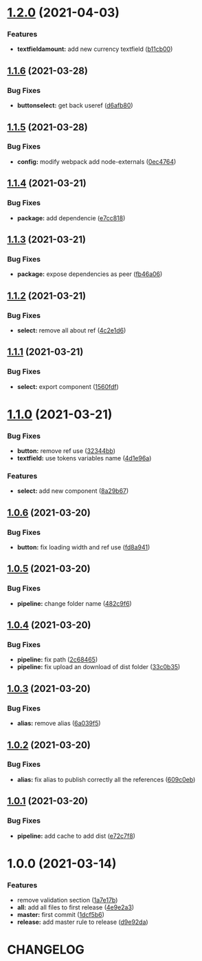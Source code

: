 # [1.2.0](https://github.com/angelicapabonp/react-basic-components/compare/v1.1.6...v1.2.0) (2021-04-03)


### Features

* **textfieldamount:** add new currency textfield ([b11cb00](https://github.com/angelicapabonp/react-basic-components/commit/b11cb00e73d8475337f376a91f619d8368f5a659))

## [1.1.6](https://github.com/angelicapabonp/react-basic-components/compare/v1.1.5...v1.1.6) (2021-03-28)


### Bug Fixes

* **buttonselect:** get back useref ([d6afb80](https://github.com/angelicapabonp/react-basic-components/commit/d6afb8056cb95b2ad9beb951b1ae71e66ea65496))

## [1.1.5](https://github.com/angelicapabonp/react-basic-components/compare/v1.1.4...v1.1.5) (2021-03-28)


### Bug Fixes

* **config:** modify webpack add node-externals ([0ec4764](https://github.com/angelicapabonp/react-basic-components/commit/0ec476417d9137c41046804fea9e6fa114f8ac56))

## [1.1.4](https://github.com/angelicapabonp/react-basic-components/compare/v1.1.3...v1.1.4) (2021-03-21)


### Bug Fixes

* **package:** add dependencie ([e7cc818](https://github.com/angelicapabonp/react-basic-components/commit/e7cc818ad48702d140c07d7e8c3d3a78c629466d))

## [1.1.3](https://github.com/angelicapabonp/react-basic-components/compare/v1.1.2...v1.1.3) (2021-03-21)


### Bug Fixes

* **package:** expose dependencies as peer ([fb46a06](https://github.com/angelicapabonp/react-basic-components/commit/fb46a06dc8260beefb1bb45d4a98542baccfdffc))

## [1.1.2](https://github.com/angelicapabonp/react-basic-components/compare/v1.1.1...v1.1.2) (2021-03-21)


### Bug Fixes

* **select:** remove all about ref ([4c2e1d6](https://github.com/angelicapabonp/react-basic-components/commit/4c2e1d6c8f0b1b7047899a17b75360489e183a8c))

## [1.1.1](https://github.com/angelicapabonp/react-basic-components/compare/v1.1.0...v1.1.1) (2021-03-21)


### Bug Fixes

* **select:** export component ([1560fdf](https://github.com/angelicapabonp/react-basic-components/commit/1560fdf705b858ad4c0f5e4d195b82bbf6a2cb4b))

# [1.1.0](https://github.com/angelicapabonp/react-basic-components/compare/v1.0.6...v1.1.0) (2021-03-21)


### Bug Fixes

* **button:** remove ref use ([32344bb](https://github.com/angelicapabonp/react-basic-components/commit/32344bbd421415e18ab26192c26bf356364f10c8))
* **textfield:** use tokens variables name ([4d1e96a](https://github.com/angelicapabonp/react-basic-components/commit/4d1e96a0c31a21a30d8bd36a9edf966eee75dd27))


### Features

* **select:** add new component ([8a29b67](https://github.com/angelicapabonp/react-basic-components/commit/8a29b67c40e868c3c4c32c03dcb7357814c7e781))

## [1.0.6](https://github.com/angelicapabonp/react-basic-components/compare/v1.0.5...v1.0.6) (2021-03-20)


### Bug Fixes

* **button:** fix loading width and ref use ([fd8a941](https://github.com/angelicapabonp/react-basic-components/commit/fd8a94123171a6e35be91e6c01b3aefadd4774ec))

## [1.0.5](https://github.com/angelicapabonp/react-basic-components/compare/v1.0.4...v1.0.5) (2021-03-20)


### Bug Fixes

* **pipeline:** change folder name ([482c9f6](https://github.com/angelicapabonp/react-basic-components/commit/482c9f615482905d5c8d29ba62923af0d020192f))

## [1.0.4](https://github.com/angelicapabonp/react-basic-components/compare/v1.0.3...v1.0.4) (2021-03-20)


### Bug Fixes

* **pipeline:** fix path ([2c68465](https://github.com/angelicapabonp/react-basic-components/commit/2c684650a430c65689c9bc1e90e95ea694f2796c))
* **pipeline:** fix upload an download of dist folder ([33c0b35](https://github.com/angelicapabonp/react-basic-components/commit/33c0b354285b7240debb6d3841bcccfa76d02267))

## [1.0.3](https://github.com/angelicapabonp/react-basic-components/compare/v1.0.2...v1.0.3) (2021-03-20)


### Bug Fixes

* **alias:** remove alias ([6a039f5](https://github.com/angelicapabonp/react-basic-components/commit/6a039f54813287b7b404a7b5071b86c9556f0323))

## [1.0.2](https://github.com/angelicapabonp/react-basic-components/compare/v1.0.1...v1.0.2) (2021-03-20)


### Bug Fixes

* **alias:** fix alias to publish correctly all the references ([609c0eb](https://github.com/angelicapabonp/react-basic-components/commit/609c0eb2d1a78175ebb7ffdfbc8da240f4dd025e))

## [1.0.1](https://github.com/angelicapabonp/react-basic-components/compare/v1.0.0...v1.0.1) (2021-03-20)


### Bug Fixes

* **pipeline:** add cache to add dist ([e72c7f8](https://github.com/angelicapabonp/react-basic-components/commit/e72c7f88b22b50e98981540f4526e0fe8b6f3070))

# 1.0.0 (2021-03-14)


### Features

* remove validation section ([1a7e17b](https://github.com/angelicapabonp/react-basic-components/commit/1a7e17b4badcfa1acb6c57724ed0e85c5defcbab))
* **all:** add all files to first release ([4e9e2a3](https://github.com/angelicapabonp/react-basic-components/commit/4e9e2a3ebce8fbc0dc011a561d9f59db2d83a2d3))
* **master:** first commit ([1dcf5b6](https://github.com/angelicapabonp/react-basic-components/commit/1dcf5b6783bf631716d3b9b8d56c44e1c249d0bc))
* **release:** add master rule to release ([d9e92da](https://github.com/angelicapabonp/react-basic-components/commit/d9e92daa201bc78c2c7763bddccc7e0fd4fcdce7))

# CHANGELOG

